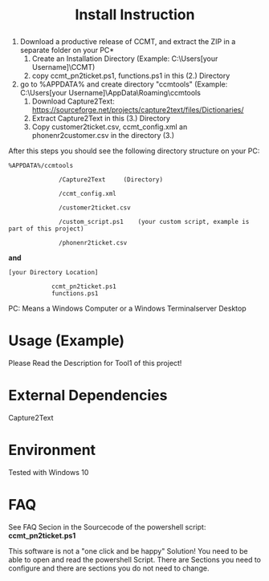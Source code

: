 # <p align="center">Install Instruction</p>

1. Download a productive release of CCMT, and extract the ZIP in a separate folder on your PC*
   1. Create an Installation Directory (Example: C:\Users\[your Username]\CCMT)
   2. copy ccmt_pn2ticket.ps1, functions.ps1 in this (2.) Directory
2. go to %APPDATA% and create directory "ccmtools" (Example: C:\Users\[your Username]\AppData\Roaming\ccmtools
   1. Download Capture2Text: https://sourceforge.net/projects/capture2text/files/Dictionaries/
   2. Extract Capture2Text in this (3.) Directory
   3. Copy customer2ticket.csv, ccmt_config.xml an phonenr2customer.csv in the directory (3.)


After this steps you should see the following directory structure on your PC:

`%APPDATA%/ccmtools`

                  /Capture2Text     (Directory)

                  /ccmt_config.xml

                  /customer2ticket.csv

                  /custom_script.ps1    (your custom script, example is part of this project)
                  
                  /phonenr2ticket.csv
                  
                  
                  
                  
                  

**and**

`[your Directory Location]`

                ccmt_pn2ticket.ps1
                functions.ps1

PC: Means a Windows Computer or a Windows Terminalserver Desktop

# Usage (Example)
Please Read the Description for Tool1 of this project! 

# External Dependencies
Capture2Text

# Environment
Tested with Windows 10 

# FAQ
See FAQ Secion in the Sourcecode of the powershell script: **ccmt_pn2ticket.ps1**

This software is not a "one click and be happy" Solution! You need to be able to open and read the powershell Script.
There are Sections you need to configure and there are sections you do not need to change.